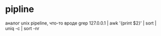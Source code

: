 # pipline
аналог unix pipeline, что-то вроде grep 127.0.0.1 | awk '{print $2}' | sort | uniq -c | sort -nr
